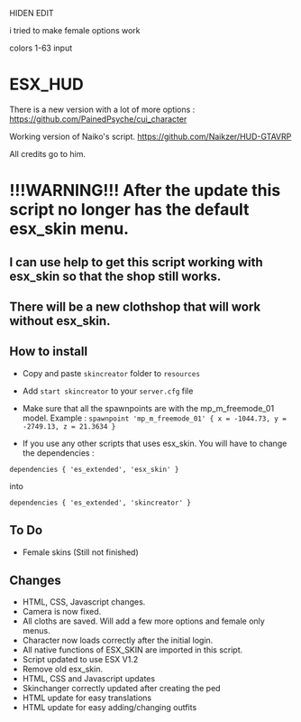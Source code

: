 HIDEN EDIT

i tried to make female options work

colors 1-63 input











# ESX_HUD

There is a new version with a lot of more options : https://github.com/PainedPsyche/cui_character

Working version of Naiko's script.
https://github.com/Naikzer/HUD-GTAVRP

All credits go to him.

# !!!WARNING!!! After the update this script no longer has the default esx_skin menu.
## I can use help to get this script working with esx_skin so that the shop still works.
## There will be a new clothshop that will work without esx_skin.

## How to install

* Copy and paste ```skincreator``` folder to ```resources```
* Add ```start skincreator``` to your ```server.cfg``` file

* Make sure that all the spawnpoints are with the mp_m_freemode_01 model.
 Example : ```spawnpoint 'mp_m_freemode_01' { x = -1044.73, y = -2749.13, z = 21.3634 }```
 
* If you use any other scripts that uses esx_skin. You will have to change the dependencies :

```dependencies { 'es_extended', 'esx_skin' }```

into

```dependencies { 'es_extended', 'skincreator' }```
 
## To Do
* Female skins (Still not finished)

## Changes
* HTML, CSS, Javascript changes.
* Camera is now fixed.
* All cloths are saved. Will add a few more options and female only menus.
* Character now loads correctly after the initial login.
* All native functions of ESX_SKIN are imported in this script.
* Script updated to use ESX V1.2
* Remove old esx_skin.
* HTML, CSS and Javascript updates
* Skinchanger correctly updated after creating the ped
* HTML update for easy translations
* HTML update for easy adding/changing outfits
